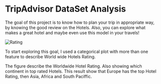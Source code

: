 # TripAdvisor DataSet Analysis

The goal of this project is to know how to plan your trip in appropriate way, by knowing the good review on the Hotels. Also, you can explore what makes a great hotel and maybe even use this model in your travels! 


![Rating](https://user-images.githubusercontent.com/93079353/142381397-649e96e5-1937-42a9-a7c9-aa44f433e01c.png)


To start exploring this goal, I used a categorical plot with more than one feature to describe World wide Hotels Rating.

The figure describe the Worldwide Hotel Rating. Also showing which continent in top rated Hotels.
This result show that Europe has the top Hotel Rating, then Asia, Africa and South Paciffic.
